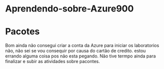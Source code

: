# Aprendendo-sobre-Azure900
# Pacotes

Bom ainda não consegui criar a conta da Azure para iniciar os laboratorios não, não sei se vou consequir por causa do cartão de credito. estou errando alguma coisa pos não esta pegando.
Não tive termpo ainda para finalizar e subir as atividades sobre pacontes.
